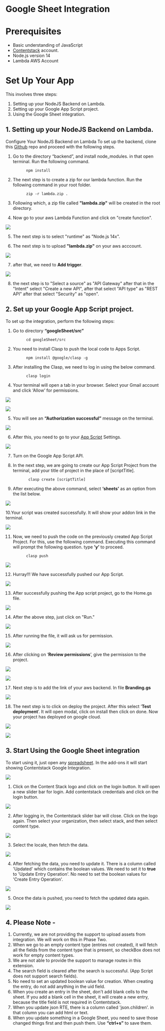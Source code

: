 # Google Sheet Integration



# Prerequisites
- Basic understanding of JavaScript
- [Contentstack](https://app.contentstack.com/#!/login) account.
- Node.js version 14
- Lambda AWS Account

# Set Up Your App
This involves three steps:

1. Setting up your NodeJS Backend on Lambda. 
1. Setting up your Google App Script project.
1. Using the Google Sheet integration.
## 1. Setting up your NodeJS Backend on Lambda.
 Configure Your NodeJS Backend on Lambda To set up the backend, clone this [Github](https://github.com/Contentstack-Solutions/Google-Sheet-Backend-Code) repo  and proceed with the following steps.
 
1. Go to the directory  “backend”, and install node_modules. in that open terminal. Run the following command.

             npm install

2. The next step is to create a zip for our lambda function. Run the following command in your root folder.



             zip -r lambda.zip .

3. Following which, a zip file called **"lambda.zip"** will be created in the root directory.




4. Now go to your aws Lambda Function and click on "create function".

![](https://images.contentstack.io/v3/assets/blt1c11a1ad74628afa/blt064978f9c7bf440c/62f3a03c57ac0577de0c08a1/Screenshot_2022-08-10_at_5.39.46_PM.png)

5. The next step is to select "runtime" as "Node.js 14x".

6. The next step is to upload **"lambda.zip"** on your aws acccount.

![](https://images.contentstack.io/v3/assets/blt1c11a1ad74628afa/blt331b92391f69af0a/62f3a1d018595876bf3187dc/Screenshot_2022-08-10_at_5.47.00_PM.png)

7. after that, we need to **Add trigger**.

 ![](https://images.contentstack.io/v3/assets/blt1c11a1ad74628afa/blt19add8dc1bfe50a8/62f3a35942380217691bfc75/Screenshot_2022-08-10_at_5.53.30_PM.png)

8. the next step is to "Select a source" as "API Gateway" after that in the "Intent" select "Create a new API", after that select "API type" as "REST API" after that select "Security" as "open".


## 2. Set up your Google App Script project.
To set up the integration, perform the following steps:

1. Go to directory  **“googleSheet/src”**

             cd googleSheet/src

2. You need to install Clasp to push the local code to Apps Script.

             npm install @google/clasp -g



3. After installing the Clasp, we need to log in using the below command.

             clasp login



4. Your terminal will open a tab in your browser. Select your Gmail account and click  ‘Allow’ for permissions.

![](https://images.contentstack.io/v3/assets/blt1c11a1ad74628afa/blt0eca2657a0875d5a/62a0899605f1d157f3a88606/cli.png)
















![](https://images.contentstack.io/v3/assets/blt1c11a1ad74628afa/bltaf812d7adf9366cb/62a089970ae1a75bf9d5d5e0/app_scripyt.png)


5. You will see an **“Authorization successful”** message on the terminal.

![](https://images.contentstack.io/v3/assets/blt1c11a1ad74628afa/blt913113fc3455f519/62a08d5496b55a5696224e0d/success.jpg) 










6. After this, you need to go to your  [App Script](https://script.google.com/u/1/home/usersettings) Settings.

![](https://images.contentstack.io/v3/assets/blt1c11a1ad74628afa/blt4d706a69a11ef0f3/62a09001e3bbf658a27e0013/settings.png)

7. Turn on the Google App Script API. 

8. In the next step, we are going to create our App Script Project from the terminal, add your title of project in the place of [scriptTitle]. 

              clasp create [scriptTitle]



9. After executing the above command, select **‘sheets’** as an option from the list below.

![](https://images.contentstack.io/v3/assets/blt1c11a1ad74628afa/blt18a8d9c20f7221e9/62a094871944ac5ac425e8be/select_script.jpg)








10.Your script was created successfully. It will show your addon link in the terminal.

![](https://images.contentstack.io/v3/assets/blt1c11a1ad74628afa/blt0a2859004c564d96/62a096052680af592233212c/successfuly_creted.jpg)




11. Now, we need to push the code on the previously created App Script Project. For this, use the following command. Executing this command will prompt the following question. type **’y’** to proceed.



              clasp push


![](https://images.contentstack.io/v3/assets/blt1c11a1ad74628afa/bltba51cf4b935a3a3e/62a097e4f4da744f1d8c545f/manifest.jpg)








12. Hurray!!! We have successfully pushed our App Script.

![](https://images.contentstack.io/v3/assets/blt1c11a1ad74628afa/bltf773ca708fa11958/62a099d9c949fd5059e8852e/pushed.jpg)





13. After successfully pushing the App script project, go to the Home.gs file.

![](https://images.contentstack.io/v3/assets/blt1c11a1ad74628afa/blte564a1b458a1f1d9/629f8139a3e9730f695d1b23/Aspose.Words.9d4b1670-1c6d-4297-bf63-e9fcd1521be5.003.png)

14. After the above step, just click on "Run."

![](https://images.contentstack.io/v3/assets/blt1c11a1ad74628afa/blt42309be884e651e6/629f813924e98e0f7a831d13/Aspose.Words.9d4b1670-1c6d-4297-bf63-e9fcd1521be5.004.png)





15. After running the file, it will ask us for permission.


![](https://images.contentstack.io/v3/assets/blt1c11a1ad74628afa/bltdf3be6cc17c0c41a/629f8139b86a794d785d6697/Aspose.Words.9d4b1670-1c6d-4297-bf63-e9fcd1521be5.005.png)


16. After clicking on ‘**Review permissions**’, give the permission to the project.

![](https://images.contentstack.io/v3/assets/blt1c11a1ad74628afa/blt13fea0e41fed3fd7/629f81397e445a4356bd8bab/Aspose.Words.9d4b1670-1c6d-4297-bf63-e9fcd1521be5.006.jpeg)























![](https://images.contentstack.io/v3/assets/blt1c11a1ad74628afa/bltc174ccedff4d242a/629f813931e9d30f65bf1ca0/Aspose.Words.9d4b1670-1c6d-4297-bf63-e9fcd1521be5.007.jpeg)

17. Next step is to add the link of your aws backend. In file **Branding.gs**

![](https://images.contentstack.io/v3/assets/blt1c11a1ad74628afa/bltd3b3d246244ad061/629f8139e2a136428b9a8c98/Aspose.Words.9d4b1670-1c6d-4297-bf63-e9fcd1521be5.008.png)


18. The next step is to click on deploy the project. After this select ‘**Test deployment**’. It will  open modal, click on install then click on done. Now your project has deployed on google cloud.

![](https://images.contentstack.io/v3/assets/blt1c11a1ad74628afa/bltbef437acb6a2fdbe/629f8139c1a31f435ce9d78d/Aspose.Words.9d4b1670-1c6d-4297-bf63-e9fcd1521be5.009.png)

![](https://images.contentstack.io/v3/assets/blt1c11a1ad74628afa/bltff43770f12e49de3/629f81391a5eff4c4c37b191/Aspose.Words.9d4b1670-1c6d-4297-bf63-e9fcd1521be5.010.png)














## 3. Start Using the Google Sheet integration
To start using it, just open any [spreadsheet](https://docs.google.com/spreadsheets/u/0/). In the add-ons it will start showing Contentstack Google Integration.

![](https://images.contentstack.io/v3/assets/blt1c11a1ad74628afa/blt4d79b7143a823dd2/629f81395711a40f708cc735/Aspose.Words.9d4b1670-1c6d-4297-bf63-e9fcd1521be5.011.png)



1. Click on the Content Stack logo and click on the login button. It will open a new slider bar for login. Add contentstack credentials and click on the login button.

![](https://images.contentstack.io/v3/assets/blt1c11a1ad74628afa/blt9db6aa9713b14c60/629f85a53d4e745ed3ae6155/chrome-capture-2022-4-26.gif)


2. After logging in, the Contentstack slider bar will close. Click on the logo again. Then select your organization, then select stack, and then select content type.

![](https://images.contentstack.io/v3/assets/blt1c11a1ad74628afa/blt2f06a50513216bf9/629f85a7dd28e20f45d63e14/CPT2205261335-1832x932_(1)_(1).gif)



3. Select the locale, then fetch the data. 


![](https://images.contentstack.io/v3/assets/blt1c11a1ad74628afa/blt42772d05da194440/629f85a77e445a4356bd8bbb/chrome-capture-2022-4-26_(2).gif)


4. After fetching the data, you need to update it. There is a column called 'Updated' which contains the boolean values. We need to set it to **true** to 'Update  Entry Operation'. No need to set the boolean values for 'Create Entry Operation'.

![](https://images.contentstack.io/v3/assets/blt1c11a1ad74628afa/bltd6948f10527664f4/629f8a0c0d3e0c2148fe637c/chrome-capture-2022-5-2.gif)

5. Once the data is pushed, you need to fetch the updated data again. 

![](https://images.contentstack.io/v3/assets/blt1c11a1ad74628afa/bltebd7e13359f9c8d0/629f8a939bb72a0f7439f5f0/chrome-capture-2022-5-2_(1).gif)

## 4. Please Note -
1. Currently, we are not providing the support to upload assets from integration. We will work on this in Phase Two.
2. When we go to an empty content type (entries not created), it will fetch all the fields from the content type that is present, so checkBox does not work for empty content types.
3. We are not able to provide the support to manage routes in this extension.
4. The search field is cleared after the search is successful. (App Script does not support search fields).
5. No need to set an updated boolean value for creation. When creating the entry, do not add anything in the uid field.
6. When you create an entry in the sheet, don't add blank cells to the sheet. If you add a blank cell in the sheet, it will create a new entry, because the title field is not required in Contentstack. 
7. When you update json RTE, there is a column called 'json.children'. in that column you can add html or text.
8. When you update something in a Google Sheet, you need to save those changed things first and then push them. Use **“ctrl+s”** to save them.










